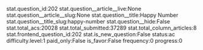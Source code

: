 stat.question_id:202
stat.question__article__live:None
stat.question__article__slug:None
stat.question__title:Happy Number
stat.question__title_slug:happy-number
stat.question__hide:False
stat.total_acs:20028
stat.total_submitted:37289
stat.total_column_articles:8
stat.frontend_question_id:202
stat.is_new_question:False
status:ac
difficulty.level:1
paid_only:False
is_favor:False
frequency:0
progress:0

